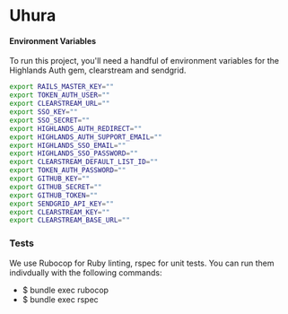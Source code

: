 # Uhura


#### Environment Variables

To run this project, you'll need a handful of environment variables for the Highlands Auth gem, clearstream and sendgrid.

```sh
export RAILS_MASTER_KEY=""
export TOKEN_AUTH_USER=""
export CLEARSTREAM_URL=""
export SSO_KEY=""
export SSO_SECRET=""
export HIGHLANDS_AUTH_REDIRECT=""
export HIGHLANDS_AUTH_SUPPORT_EMAIL=""
export HIGHLANDS_SSO_EMAIL=""
export HIGHLANDS_SSO_PASSWORD=""
export CLEARSTREAM_DEFAULT_LIST_ID=""
export TOKEN_AUTH_PASSWORD=""
export GITHUB_KEY=""
export GITHUB_SECRET=""
export GITHUB_TOKEN=""
export SENDGRID_API_KEY=""
export CLEARSTREAM_KEY=""
export CLEARSTREAM_BASE_URL=""
```


### Tests

We use Rubocop for Ruby linting, rspec for unit tests. You can run them indivdually with the following commands:

* $ bundle exec rubocop
* $ bundle exec rspec
